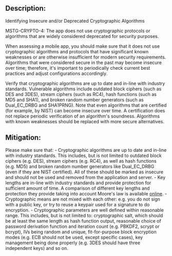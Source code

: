 ## Description:

Identifying Insecure and/or Deprecated Cryptographic Algorithms

MSTG-CRYPTO-4: The app does not use cryptographic protocols or algorithms that are widely considered deprecated for security purposes.

When assessing a mobile app, you should make sure that it does not use cryptographic algorithms and protocols that have significant known weaknesses or are otherwise insufficient for modern security requirements. Algorithms that were considered secure in the past may become insecure over time; therefore, it's important to periodically check current best practices and adjust configurations accordingly.

Verify that cryptographic algorithms are up to date and in-line with industry standards. Vulnerable algorithms include outdated block ciphers (such as DES and 3DES), stream ciphers (such as RC4), hash functions (such as MD5 and SHA1), and broken random number generators (such as Dual_EC_DRBG and SHA1PRNG). Note that even algorithms that are certified (for example, by NIST) can become insecure over time. A certification does not replace periodic verification of an algorithm's soundness. Algorithms with known weaknesses should be replaced with more secure alternatives.


## Mitigation:

Please make sure that:
	- Cryptographic algorithms are up to date and in-line with industry standards. This includes, but is not limited to outdated block ciphers (e.g. DES), stream ciphers (e.g. RC4), as well as hash functions (e.g. MD5) and broken random number generators like Dual_EC_DRBG (even if they are NIST certified). All of these should be marked as insecure and should not be used and removed from the application and server.
	- Key lengths are in-line with industry standards and provide protection for sufficient amount of time. A comparison of different key lengths and protection they provide taking into account Moore's law is available [online](https://www.keylength.com/ "Keylength comparison").
	- Cryptographic means are not mixed with each other: e.g. you do not sign with a public key, or try to reuse a keypair used for a signature to do encryption.
	- Cryptographic parameters are well defined within reasonable range. This includes, but is not limited to: cryptographic salt, which should be at least the same length as hash function output, reasonable choice of password derivation function and iteration count (e.g. PBKDF2, scrypt or bcrypt), IVs being random and unique, fit-for-purpose block encryption modes (e.g. ECB should not be used, except specific cases), key management being done properly (e.g. 3DES should have three independent keys) and so on.